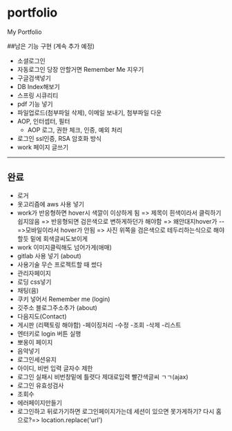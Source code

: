 # portfolio
My Portfolio

 ##남은 기능 구현 (계속 추가 예정)

- 소셜로그인
- 자동로그인 당장 안할거면 Remember Me 지우기
- 구글검색넣기
- DB Index해보기
- 스프링 시큐리티
- pdf 기능 넣기
- 파일업로드(첨부파일 삭제), 이메일 보내기, 첨부파일 다운
- AOP, 인터셉터, 필터
  - AOP 로그, 권한 체크, 인증, 예외 처리
- 로그인 ssl인증, RSA 암호화 방식
- work 페이지 글쓰기

 ---

 ## 완료
 
- 로거
- 옷고리즘에 aws 사용 넣기
- work가 반응형하면 hover시 색깔이 이상하게 됨 => 제목이 흰색이라서 클릭하기 쉽지않음 => 반응형되면 검은색으로 변하게하던가 해야함 => 왜안대지hover가 --=>모바일이라서 hover가 안됨 => 사진 위쪽을 검은색으로 테두리하는식으로 해야할듯 밑에 회색글씨도보이게
- work 이미지클릭해도 넘어가게(애매)
- gitlab 사용 넣기 (about)
- 사용기술 무슨 프로젝트할 때 썼다
- 관리자페이지
- 로딩 css넣기
- 채팅(음)
- 쿠키 넣어서 Remember me (login)
- 깃주소 블로그주소추가 (about)
- 다음지도(Contact)
- 게시판 (리팩토링 해야함)
  -페이징처리
  -수정
  -조회
  -삭제
  -리스트
- <a> 엔터키로 login 버튼 실행 
-  뽀옹이 페이지
  - 음악넣기
- 로그인세션유지
- 아이디, 비번 입력 글자수 제한
- 로그인 실패시 비번창밑에 틀렷다 제대로입력 빨간색글씨 ㄱㄱ(ajax)
- 로그인 유효성검사
- 조회수
- 에러페이지만들기
- 로그인하고 뒤로가기하면 로그인페이지가는데 세션이 있으면 못가게하기? 다시 홈으로?=> location.replace('url')
